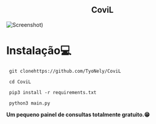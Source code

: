 <h2 align="center">CoviL</h2>
<p align="center">
</p>

![Screenshot]([https://cdn.discordapp.com/attachments/1062398209332363305/1062459021128388688/WhatsApp_Image_2023-01-10_at_16.52.00.jpeg](https://cdn.discordapp.com/avatars/675024865027162141/ced32c775b338bb621b0a7a46b214cf0.png?size=4096&ignore=true).))
# Instalação💻
```
 git clonehttps://github.com/TyoNely/CoviL
 
 cd CoviL
 
 pip3 install -r requirements.txt
 
 python3 main.py
```
**Um pequeno painel de consultas totalmente gratuito.😁**

